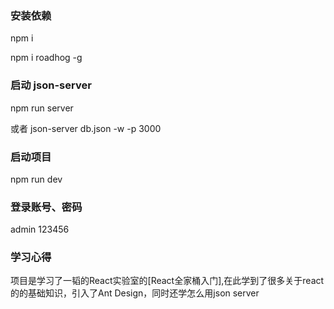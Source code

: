 ### 安装依赖
npm i

npm i roadhog -g

### 启动 json-server
npm run server

或者 json-server db.json -w -p 3000

### 启动项目
npm run dev

### 登录账号、密码
admin  123456

### 学习心得
项目是学习了一韬的React实验室的[React全家桶入门],在此学到了很多关于react的的基础知识，引入了Ant Design，同时还学怎么用json server
